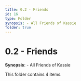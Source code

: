 ```yaml
---
title: 0.2 - Friends
id: 16
type: Folder
synopsis: - All Friends of Kassie
folder: true
---
```


# 0.2 - Friends

**Synopsis:** - All Friends of Kassie

This folder contains 4 items.

